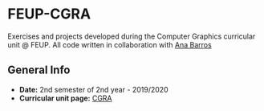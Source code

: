 # FEUP-CGRA

Exercises and projects developed during the Computer Graphics curricular unit @ FEUP.
All code written in collaboration with [Ana Barros](https://github.com/anaines14)

## General Info

- **Date:** 2nd semester of 2nd year - 2019/2020
- **Curricular unit page:** [CGRA](https://sigarra.up.pt/feup/pt/ucurr_geral.ficha_uc_view?pv_ocorrencia_id=436438)
